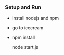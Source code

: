 ### Setup and Run
*   install nodejs and npm
*   go to icecream  
*   npm install
   
    node start.js		
